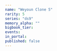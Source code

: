 ```yaml
---
name: "Weyoun Clone 5"
rarity: 5
series: "ds9"
memory_alpha: ""
bigbook_tier:
events:
in_portal:
published: false
---
```

